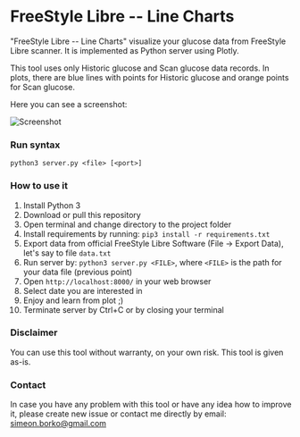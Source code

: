 # FreeStyle Libre -- Line Charts

"FreeStyle Libre -- Line Charts" visualize your glucose data from FreeStyle Libre scanner. It is implemented as Python server using Plotly.

This tool uses only Historic glucose and Scan glucose data records. In plots, there are blue lines with points for Historic glucose and orange points for Scan glucose.

Here you can see a screenshot:

![Screenshot](https://github.com/simeonborko/FreeStyleLibreLineCharts/blob/master/screenshot.png)

### Run syntax
```
python3 server.py <file> [<port>]
```

### How to use it

1. Install Python 3
2. Download or pull this repository
3. Open terminal and change directory to the project folder
4. Install requirements by running: ```pip3 install -r requirements.txt```
5. Export data from official FreeStyle Libre Software (File -> Export Data), let's say to file `data.txt`
6. Run server by: ```python3 server.py <FILE>```, where `<FILE>` is the path for your data file (previous point)
7. Open `http://localhost:8000/` in your web browser
8. Select date you are interested in
9. Enjoy and learn from plot ;)
10. Terminate server by Ctrl+C or by closing your terminal

### Disclaimer

You can use this tool without warranty, on your own risk. This tool is given as-is.

### Contact

In case you have any problem with this tool or have any idea how to improve it, please create new issue or contact me directly by email: simeon.borko@gmail.com
